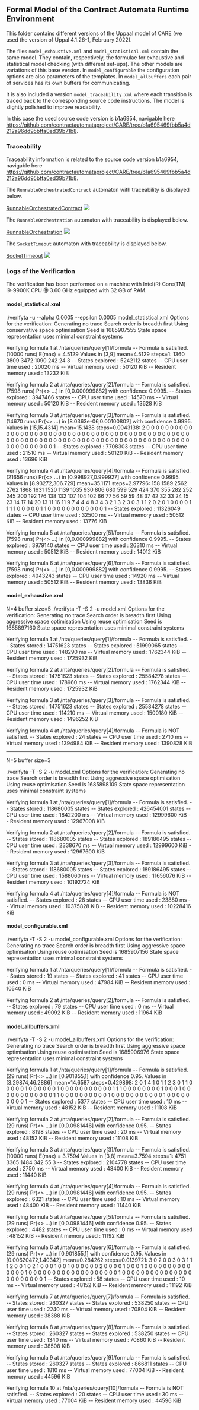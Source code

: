 ## Formal Model of the Contract Automata Runtime Environment

This folder contains different versions of the Uppaal model of CARE (we used the version of Uppal 4.1.26-1, February 2022).

The files `model_exhaustive.xml` and `model_statistical.xml` contain the same model. 
They contain, respectively, the formulae for exhaustive and statistical model checking (with different set-ups). 
The other models are variations of this base version. 
In  `model_configurable`  the configuration options are also parameters of the templates. 
In `model_allbuffers`  each pair of services has its own buffers for communicating.

It is also included a version `model_traceability.xml` where each transition is traced back to the corresponding source code instructions.
The model is slightly polished to improve readability. 

In this case the used source code version is b1a6954, navigable here https://github.com/contractautomataproject/CARE/tree/b1a695469fbb5a4d212a96dd95bffa0ed39b71b8. 




### Traceability


Traceability information is related to the source code version b1a6954, navigable here https://github.com/contractautomataproject/CARE/tree/b1a695469fbb5a4d212a96dd95bffa0ed39b71b8. 

The `RunnableOrchestratedContract` automaton with traceability is displayed below.

[RunnableOrchestratedContract](https://raw.githubusercontent.com/contractautomataproject/CARE/7bdcef1ddb529af51fabbb65ad31358e41e64a2b/src/spec/uppaal/RunnableOrchestratedContract.svg)
<img src="https://raw.githubusercontent.com/contractautomataproject/CARE/master/src/spec/uppaal/RunnableOrchestratedContract.svg?sanitize=true">



The `RunnableOrchestration` automaton with traceability is displayed below.

[RunnableOrchestration](https://github.com/contractautomataproject/CARE/raw/master/src/spec/uppaal/RunnableOrchestration.svg?sanitize=true)
<img src="https://raw.githubusercontent.com/contractautomataproject/CARE/7bdcef1ddb529af51fabbb65ad31358e41e64a2b/src/spec/uppaal/RunnableOrchestration.svg">


The `SocketTimeout` automaton with traceability is displayed below.


[SocketTimeout](https://github.com/contractautomataproject/CARE/raw/master/src/spec/uppaal/SocketTimeout.svg?sanitize=true)
<img src="https://raw.githubusercontent.com/contractautomataproject/CARE/7bdcef1ddb529af51fabbb65ad31358e41e64a2b/src/spec/uppaal/SocketTimeout.svg">


### Logs of the Verification

The verification has  been performed on a machine with Intel(R) Core(TM) i9-9900K CPU @ 3.60 GHz  equipped with 32 GB of RAM.

####  model_statistical.xml
./verifyta -u --alpha 0.0005 --epsilon 0.0005 model_statistical.xml
Options for the verification:
Generating no trace
Search order is breadth first
Using conservative space optimisation
Seed is 1685907555
State space representation uses minimal constraint systems

Verifying formula 1 at /nta/queries/query[1]/formula
-- Formula is satisfied.
(10000 runs) E(max) = 4.5129
Values in [3,9] mean=4.5129 steps=1: 1360 3809 3472 1090 242 24 3
-- States explored : 5242112 states
-- CPU user time used : 20020 ms
-- Virtual memory used : 50120 KiB
-- Resident memory used : 13232 KiB

Verifying formula 2 at /nta/queries/query[2]/formula
-- Formula is satisfied.
(7598 runs) Pr(<> ...) in [0,0.000999882]
with confidence 0.9995.
-- States explored : 3947466 states
-- CPU user time used : 14570 ms
-- Virtual memory used : 50120 KiB
-- Resident memory used : 13628 KiB

Verifying formula 3 at /nta/queries/query[3]/formula
-- Formula is satisfied.
(14670 runs) Pr(<> ...) in [8.0363e-06,0.00100802]
with confidence 0.9995.
Values in [15,15.4314] mean=15.1438 steps=0.0043138: 2 0 0 0 0 0 0 0 0 0 0 0 0 0 0 0 0 0 0 0 0 0 0 0 0 0 0 0 0 0 0 0 0 0 0 0 0 0 0 0 0 0 0 0 0 0 0 0 0 0 0 0 0 0 0 0 0 0 0 0 0 0 0 0 0 0 0 0 0 0 0 0 0 0 0 0 0 0 0 0 0 0 0 0 0 0 0 0 0 0 0 0 0 0 0 0 0 0 0 1
-- States explored : 7708303 states
-- CPU user time used : 21510 ms
-- Virtual memory used : 50120 KiB
-- Resident memory used : 13696 KiB

Verifying formula 4 at /nta/queries/query[4]/formula
-- Formula is satisfied.
(21656 runs) Pr(<> ...) in [0.998927,0.999927]
with confidence 0.9995.
Values in [8.93272,306.729] mean=35.1171 steps=2.97796: 158 1589 2562 2762 1868 1631 1520 1139 1035 930 806 680 599 529 424 370 355 282 252 245 200 192 176 138 132 107 104 102 66 77 56 59 59 48 37 42 32 33 24 15 23 14 17 14 20 13 11 16 11 9 7 4 4 4 8 3 4 3 2 1 3 2 3 0 3 1 1 2 0 2 0 1 0 0 0 0 1 1 1 1 0 0 0 0 0 1 1 0 0 0 0 0 0 0 0 0 0 0 0 1
-- States explored : 11326049 states
-- CPU user time used : 32500 ms
-- Virtual memory used : 50512 KiB
-- Resident memory used : 13776 KiB

Verifying formula 5 at /nta/queries/query[5]/formula
-- Formula is satisfied.
(7598 runs) Pr(<> ...) in [0,0.000999882]
with confidence 0.9995.
-- States explored : 3979140 states
-- CPU user time used : 26310 ms
-- Virtual memory used : 50512 KiB
-- Resident memory used : 14012 KiB

Verifying formula 6 at /nta/queries/query[6]/formula
-- Formula is satisfied.
(7598 runs) Pr(<> ...) in [0,0.000999882]
with confidence 0.9995.
-- States explored : 4043243 states
-- CPU user time used : 14920 ms
-- Virtual memory used : 50512 KiB
-- Resident memory used : 13836 KiB


#### model_exhaustive.xml

N=4 buffer size=5
./verifyta -T -S 2 -u model.xml
Options for the verification:
Generating no trace
Search order is breadth first
Using aggressive space optimisation
Using reuse optimisation
Seed is 1685897160
State space representation uses minimal constraint systems

Verifying formula 1 at /nta/queries/query[1]/formula
-- Formula is satisfied.
-- States stored : 14751623 states
-- States explored : 51999065 states
-- CPU user time used : 148290 ms
-- Virtual memory used : 1762344 KiB
-- Resident memory used : 1725932 KiB

Verifying formula 2 at /nta/queries/query[2]/formula
-- Formula is satisfied.
-- States stored : 14751623 states
-- States explored : 25584278 states
-- CPU user time used : 178960 ms
-- Virtual memory used : 1762344 KiB
-- Resident memory used : 1725932 KiB

Verifying formula 3 at /nta/queries/query[3]/formula
-- Formula is satisfied.
-- States stored : 14751623 states
-- States explored : 25584278 states
-- CPU user time used : 114210 ms
-- Virtual memory used : 1500180 KiB
-- Resident memory used : 1496252 KiB

Verifying formula 4 at /nta/queries/query[4]/formula
-- Formula is NOT satisfied.
-- States explored : 24 states
-- CPU user time used : 2710 ms
-- Virtual memory used : 1394984 KiB
-- Resident memory used : 1390828 KiB

--------------------------------------------------------------------

N=5  buffer size=3


./verifyta -T -S 2 -u model.xml
Options for the verification:
Generating no trace
Search order is breadth first
Using aggressive space optimisation
Using reuse optimisation
Seed is 1685898109
State space representation uses minimal constraint systems

Verifying formula 1 at /nta/queries/query[1]/formula
-- Formula is satisfied.
-- States stored : 118680005 states
-- States explored : 426454001 states
-- CPU user time used : 1842200 ms
-- Virtual memory used : 12999600 KiB
-- Resident memory used : 12967008 KiB

Verifying formula 2 at /nta/queries/query[2]/formula
-- Formula is satisfied.
-- States stored : 118680005 states
-- States explored : 189186495 states
-- CPU user time used : 2338670 ms
-- Virtual memory used : 12999600 KiB
-- Resident memory used : 12967600 KiB

Verifying formula 3 at /nta/queries/query[3]/formula
-- Formula is satisfied.
-- States stored : 118680005 states
-- States explored : 189186495 states
-- CPU user time used : 1588060 ms
-- Virtual memory used : 11656076 KiB
-- Resident memory used : 10192724 KiB

Verifying formula 4 at /nta/queries/query[4]/formula
-- Formula is NOT satisfied.
-- States explored : 28 states
-- CPU user time used : 23880 ms
-- Virtual memory used : 10375828 KiB
-- Resident memory used : 10228416 KiB

#### model_configurable.xml

./verifyta -T -S 2 -u model_configurable.xml
Options for the verification:
Generating no trace
Search order is breadth first
Using aggressive space optimisation
Using reuse optimisation
Seed is 1685907156
State space representation uses minimal constraint systems

Verifying formula 1 at /nta/queries/query[1]/formula
-- Formula is satisfied.
-- States stored : 19 states
-- States explored : 41 states
-- CPU user time used : 0 ms
-- Virtual memory used : 47984 KiB
-- Resident memory used : 10540 KiB

Verifying formula 2 at /nta/queries/query[2]/formula
-- Formula is satisfied.
-- States explored : 79 states
-- CPU user time used : 0 ms
-- Virtual memory used : 49092 KiB
-- Resident memory used : 11964 KiB

#### model_allbuffers.xml

./verifyta -T -S 2 -u model_allbuffers.xml
Options for the verification:
Generating no trace
Search order is breadth first
Using aggressive space optimisation
Using reuse optimisation
Seed is 1685906976
State space representation uses minimal constraint systems

Verifying formula 1 at /nta/queries/query[1]/formula
-- Formula is satisfied.
(29 runs) Pr(<> ...) in [0.901855,1]
with confidence 0.95.
Values in [3.29874,46.2886] mean=14.6587 steps=0.429898: 2 0 1 4 1 0 1 1 2 3 0 1 1 0 0 0 0 0 1 0 0 0 0 0 0 1 0 0 0 0 0 0 0 0 0 0 0 1 1 1 0 0 0 0 0 0 0 0 1 0 0 0 1 0 0 0 0 0 0 0 0 0 0 0 0 1 1 0 0 0 0 0 0 0 0 0 0 1 0 0 0 0 0 0 0 0 0 0 0 1 0 0 0 0 0 0 0 0 0 1
-- States explored : 5377 states
-- CPU user time used : 10 ms
-- Virtual memory used : 48152 KiB
-- Resident memory used : 11108 KiB

Verifying formula 2 at /nta/queries/query[2]/formula
-- Formula is satisfied.
(29 runs) Pr(<> ...) in [0,0.0981446]
with confidence 0.95.
-- States explored : 8198 states
-- CPU user time used : 20 ms
-- Virtual memory used : 48152 KiB
-- Resident memory used : 11108 KiB

Verifying formula 3 at /nta/queries/query[3]/formula
-- Formula is satisfied.
(10000 runs) E(max) = 3.7594
Values in [3,8] mean=3.7594 steps=1: 4751 3365 1484 342 55 3
-- States explored : 2104778 states
-- CPU user time used : 2750 ms
-- Virtual memory used : 48400 KiB
-- Resident memory used : 11440 KiB

Verifying formula 4 at /nta/queries/query[4]/formula
-- Formula is satisfied.
(29 runs) Pr(<> ...) in [0,0.0981446]
with confidence 0.95.
-- States explored : 6321 states
-- CPU user time used : 10 ms
-- Virtual memory used : 48400 KiB
-- Resident memory used : 11440 KiB

Verifying formula 5 at /nta/queries/query[5]/formula
-- Formula is satisfied.
(29 runs) Pr(<> ...) in [0,0.0981446]
with confidence 0.95.
-- States explored : 4482 states
-- CPU user time used : 0 ms
-- Virtual memory used : 48152 KiB
-- Resident memory used : 11192 KiB

Verifying formula 6 at /nta/queries/query[6]/formula
-- Formula is satisfied.
(29 runs) Pr(<> ...) in [0.901855,1]
with confidence 0.95.
Values in [0.00620472,1.40342] mean=0.284262 steps=0.0139721: 3 0 2 0 0 3 0 3 1 1 1 2 0 0 1 0 2 1 0 0 0 1 0 0 1 0 0 0 0 0 0 2 0 0 0 0 1 0 0 0 1 0 0 0 0 0 0 0 0 0 0 0 0 0 0 1 0 0 0 0 0 0 0 0 0 0 0 0 0 0 0 0 0 0 0 1 0 0 0 0 0 0 0 0 0 0 0 0 0 0 0 0 0 0 0 0 0 0 0 1
-- States explored : 58 states
-- CPU user time used : 10 ms
-- Virtual memory used : 48152 KiB
-- Resident memory used : 11192 KiB

Verifying formula 7 at /nta/queries/query[7]/formula
-- Formula is satisfied.
-- States stored : 260327 states
-- States explored : 538250 states
-- CPU user time used : 2240 ms
-- Virtual memory used : 70804 KiB
-- Resident memory used : 38388 KiB

Verifying formula 8 at /nta/queries/query[8]/formula
-- Formula is satisfied.
-- States stored : 260327 states
-- States explored : 538250 states
-- CPU user time used : 1340 ms
-- Virtual memory used : 70860 KiB
-- Resident memory used : 38508 KiB

Verifying formula 9 at /nta/queries/query[9]/formula
-- Formula is satisfied.
-- States stored : 260327 states
-- States explored : 866811 states
-- CPU user time used : 1810 ms
-- Virtual memory used : 77004 KiB
-- Resident memory used : 44596 KiB

Verifying formula 10 at /nta/queries/query[10]/formula
-- Formula is NOT satisfied.
-- States explored : 20 states
-- CPU user time used : 30 ms
-- Virtual memory used : 77004 KiB
-- Resident memory used : 44596 KiB
